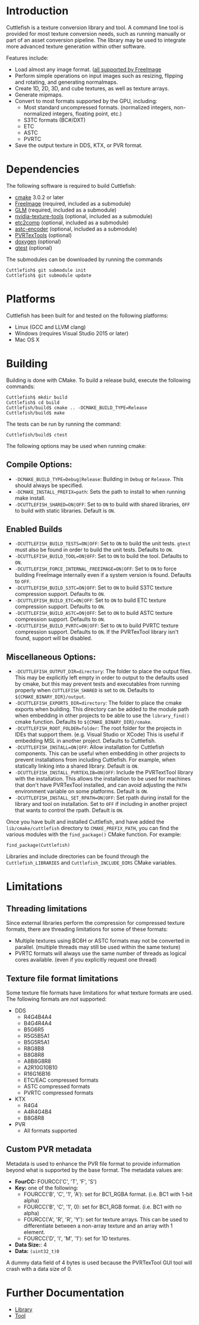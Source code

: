 # Introduction

Cuttlefish is a texture conversion library and tool. A command line tool is provided for most texture conversion needs, such as running manually or part of an asset conversion pipeline. The library may be used to integrate more advanced texture generation within other software.

Features include:

* Load almost any image format. ([all supported by FreeImage](http://freeimage.sourceforge.net/features.html)
* Perform simple operations on input images such as resizing, flipping and rotating, and generating normalmaps.
* Create 1D, 2D, 3D, and cube textures, as well as texture arrays.
* Generate mipmaps.
* Convert to most formats supported by the GPU, including:
	* Most standard uncompressed formats. (normalized integers, non-normalized integers, floating point, etc.)
	* S3TC formats (BC#/DXT)
	* ETC
	* ASTC
	* PVRTC
* Save the output texture in DDS, KTX, or PVR format.

# Dependencies

The following software is required to build Cuttlefish:

* [cmake](https://cmake.org/) 3.0.2 or later
* [FreeImage](http://freeimage.sourceforge.net/) (required, included as a submodule)
* [GLM](https://glm.g-truc.net/0.9.8/index.html) (required, included as a submodule)
* [nvidia-texture-tools](https://github.com/castano/nvidia-texture-tools) (optional, included as a submodule)
* [etc2comp](https://github.com/google/etc2comp) (optional, included as a submodule)
* [astc-encoder](https://github.com/ARM-software/astc-encoder) (optional, included as a submodule)
* [PVRTexTools](https://community.imgtec.com/developers/powervr/tools/pvrtextool/) (optional)
* [doxygen](http://www.stack.nl/~dimitri/doxygen/) (optional)
* [gtest](https://github.com/google/googletest) (optional)

The submodules can be downloaded by running the commands

	Cuttlefish$ git submodule init
	Cuttlefish$ git submodule update

# Platforms

Cuttlefish has been built for and tested on the following platforms:

* Linux (GCC and LLVM clang)
* Windows (requires Visual Studio 2015 or later)
* Mac OS X

# Building

Building is done with CMake. To build a release build, execute the following commands:

	Cuttlefish$ mkdir build
	Cuttlefish$ cd build
	Cuttlefish/build$ cmake .. -DCMAKE_BUILD_TYPE=Release
	Cuttlefish/build$ make

The tests can be run by running the command:

	Cuttlefish/build$ ctest

The following options may be used when running cmake:

## Compile Options:

* `-DCMAKE_BUILD_TYPE=Debug|Release`: Building in `Debug` or `Release`. This should always be specified.
* `-DCMAKE_INSTALL_PREFIX=path`: Sets the path to install to when running make install.
* `-DCUTTLEFISH_SHARED=ON|OFF`: Set to `ON` to build with shared libraries, `OFF` to build with static libraries. Default is `ON`.

## Enabled Builds

* `-DCUTTLEFISH_BUILD_TESTS=ON|OFF`: Set to `ON` to build the unit tests. `gtest` must also be found in order to build the unit tests. Defaults to `ON`.
* `-DCUTTLEFISH_BUILD_TOOL=ON|OFF`: Set to `ON` to build the tool. Defaults to `ON`.
* `-DCUTTLEFISH_FORCE_INTERNAL_FREEIMAGE=ON|OFF`: Set to `ON` to force building FreeImage internally even if a system version is found. Defaults to `OFF`.
* `-DCUTTLEFISH_BUILD_S3TC=ON|OFF`: Set to `ON` to build S3TC texture compression support. Defaults to `ON`.
* `-DCUTTLEFISH_BUILD_ETC=ON|OFF`: Set to `ON` to build ETC texture compression support. Defaults to `ON`.
* `-DCUTTLEFISH_BUILD_ASTC=ON|OFF`: Set to `ON` to build ASTC texture compression support. Defaults to `ON`.
* `-DCUTTLEFISH_BUILD_PVRTC=ON|OFF`: Set to `ON` to build PVRTC texture compression support. Defaults to `ON`. If the PVRTexTool library isn't found, support will be disabled.

## Miscellaneous Options:

* `-DCUTTLEFISH_OUTPUT_DIR=directory`: The folder to place the output files. This may be explicitly left empty in order to output to the defaults used by cmake, but this may prevent tests and executables from running properly when `CUTTLEFISH_SHARED` is set to `ON`. Defaults to `${CMAKE_BINARY_DIR}/output`.
* `-DCUTTLEFISH_EXPORTS_DIR=directory`: The folder to place the cmake exports when building. This directory can be added to the module path when embedding in other projects to be able to use the `library_find()` cmake function. Defaults to `${CMAKE_BINARY_DIR}/cmake`.
* `-DCUTTLEFISH_ROOT_FOLDER=folder`: The root folder for the projects in IDEs that support them. (e.g. Visual Studio or XCode) This is useful if embedding MSL in another project. Defaults to Cuttlefish.
* `-DCUTTLEFISH_INSTALL=ON|OFF`: Allow installation for Cuttlefish components. This can be useful when embedding in other projects to prevent installations from including Cuttlefish. For example, when statically linking into a shared library. Default is `ON`.
* `-DCUTTLEFISH_INSTALL_PVRTEXLIB=ON|OFF`: Include the PVRTextTool library with the installation. This allows the installation to be used for machines that don't have PVRTexTool installed, and can avoid adjusting the `PATH` environment variable on some platforms. Default is `ON`.
* `-DCUTTLEFISH_INSTALL_SET_RPATH=ON|OFF`: Set rpath during install for the library and tool on installation. Set to `OFF` if including in another project that wants to control the rpath. Default is `ON`.

Once you have built and installed Cuttlefish, and have added the `lib/cmake/cuttlefish` directory to `CMAKE_PREFIX_PATH`, you can find the various modules with the `find_package()` CMake function. For example:

    find_package(Cuttlefish)

Libraries and include directories can be found through the `Cuttlefish_LIBRARIES` and `Cuttlefish_INCLUDE_DIRS` CMake variables.

# Limitations

## Threading limitations

Since external libraries perform the compression for compressed texture formats, there are threading limitations for some of these formats:

* Multiple textures using BC6H or ASTC formats may not be converted in parallel. (multiple threads may still be used within the same texture)
* PVRTC formats will always use the same number of threads as logical cores available. (even if you explicitly request one thread)

## Texture file format limitations

Some texture file formats have limitations for what texture formats are used. The following formats are *not* supported:

* DDS
	* R4G4B4A4
	* B4G4R4A4
	* B5G6R5
	* R5G5B5A1
	* B5G5R5A1
	* R8G8B8
	* B8G8R8
	* A8B8G8R8
	* A2R10G10B10
	* R16G16B16
	* ETC/EAC compressed formats
	* ASTC compressed formats
	* PVRTC compressed formats
* KTX
	* R4G4
	* A4R4G4B4
	* B8G8R8
* PVR
	* All formats supported

## Custom PVR metadata

Metadata is used to enhance the PVR file format to provide information beyond what is supported by the base format. The metadata values are:

* **FourCC:** FOURCC('C', 'T', 'F', 'S')
* **Key:** one of the following:
	* FOURCC('B', 'C', '1', 'A'): set for BC1_RGBA format. (i.e. BC1 with 1-bit alpha)
	* FOURCC('B', 'C', '1', 0): set for BC1_RGB format. (i.e. BC1 with no alpha)
	* FOURCC('A', 'R', 'R', 'Y'): set for texture arrays. This can be used to differentiate between a non-array texture and an array with 1 element.
	* FOURCC('D', 'I', 'M', '1'): set for 1D textures.
* **Data Size:**: 4
* **Data:** `(uint32_t)0`

A dummy data field of 4 bytes is used because the PVRTexTool GUI tool will crash with a data size of 0.

# Further Documentation

* [Library](lib/README.md)
* [Tool](tool/README.md)
